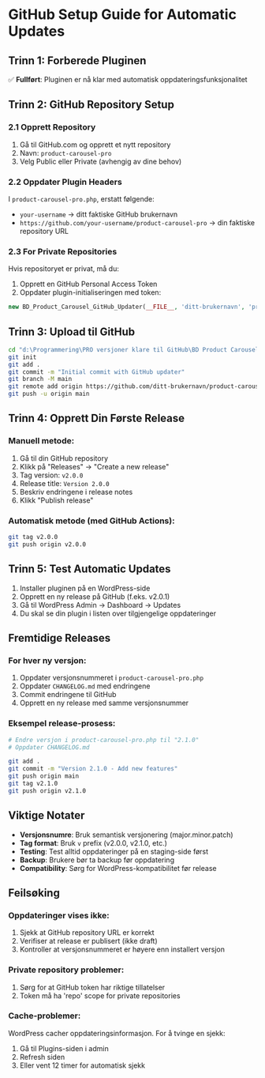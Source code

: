 # GitHub Setup Guide for Automatic Updates

## Trinn 1: Forberede Pluginen

✅ **Fullført**: Pluginen er nå klar med automatisk oppdateringsfunksjonalitet

## Trinn 2: GitHub Repository Setup

### 2.1 Opprett Repository
1. Gå til GitHub.com og opprett et nytt repository
2. Navn: `product-carousel-pro`
3. Velg Public eller Private (avhengig av dine behov)

### 2.2 Oppdater Plugin Headers
I `product-carousel-pro.php`, erstatt følgende:
- `your-username` → ditt faktiske GitHub brukernavn
- `https://github.com/your-username/product-carousel-pro` → din faktiske repository URL

### 2.3 For Private Repositories
Hvis repositoryet er privat, må du:
1. Opprett en GitHub Personal Access Token
2. Oppdater plugin-initialiseringen med token:
```php
new BD_Product_Carousel_GitHub_Updater(__FILE__, 'ditt-brukernavn', 'product-carousel-pro', 'ditt-github-token');
```

## Trinn 3: Upload til GitHub

```bash
cd "d:\Programmering\PRO versjoner klare til GitHub\BD Product Carousel PRO\product-carousel-pro"
git init
git add .
git commit -m "Initial commit with GitHub updater"
git branch -M main
git remote add origin https://github.com/ditt-brukernavn/product-carousel-pro.git
git push -u origin main
```

## Trinn 4: Opprett Din Første Release

### Manuell metode:
1. Gå til din GitHub repository
2. Klikk på "Releases" → "Create a new release"
3. Tag version: `v2.0.0`
4. Release title: `Version 2.0.0`
5. Beskriv endringene i release notes
6. Klikk "Publish release"

### Automatisk metode (med GitHub Actions):
```bash
git tag v2.0.0
git push origin v2.0.0
```

## Trinn 5: Test Automatic Updates

1. Installer pluginen på en WordPress-side
2. Opprett en ny release på GitHub (f.eks. v2.0.1)
3. Gå til WordPress Admin → Dashboard → Updates
4. Du skal se din plugin i listen over tilgjengelige oppdateringer

## Fremtidige Releases

### For hver ny versjon:
1. Oppdater versjonsnummeret i `product-carousel-pro.php`
2. Oppdater `CHANGELOG.md` med endringene
3. Commit endringene til GitHub
4. Opprett en ny release med samme versjonsnummer

### Eksempel release-prosess:
```bash
# Endre versjon i product-carousel-pro.php til "2.1.0"
# Oppdater CHANGELOG.md

git add .
git commit -m "Version 2.1.0 - Add new features"
git push origin main
git tag v2.1.0
git push origin v2.1.0
```

## Viktige Notater

- **Versjonsnumre**: Bruk semantisk versjonering (major.minor.patch)
- **Tag format**: Bruk `v` prefix (v2.0.0, v2.1.0, etc.)
- **Testing**: Test alltid oppdateringer på en staging-side først
- **Backup**: Brukere bør ta backup før oppdatering
- **Compatibility**: Sørg for WordPress-kompatibilitet før release

## Feilsøking

### Oppdateringer vises ikke:
1. Sjekk at GitHub repository URL er korrekt
2. Verifiser at release er publisert (ikke draft)
3. Kontroller at versjonsnummeret er høyere enn installert versjon

### Private repository problemer:
1. Sørg for at GitHub token har riktige tillatelser
2. Token må ha 'repo' scope for private repositories

### Cache-problemer:
WordPress cacher oppdateringsinformasjon. For å tvinge en sjekk:
1. Gå til Plugins-siden i admin
2. Refresh siden
3. Eller vent 12 timer for automatisk sjekk
